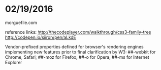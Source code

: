 # 02/19/2016

morguefile.com

reference links:
http://thecodeplayer.com/walkthrough/css3-family-tree
http://codepen.io/siiron/pen/aLkdE

Vendor-prefixed properties defined for browser's rendering engines implementing new features prior to final clarification by W3:
##-webkit for Chrome, Safari;
##-moz for Firefox,
##-o for Opera,
##-ms for Internet Explorer
